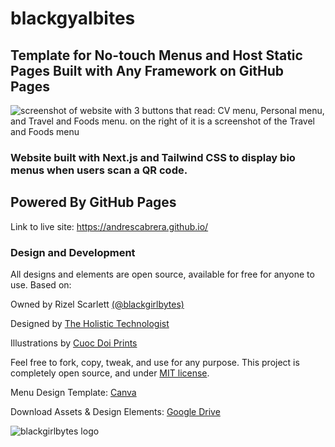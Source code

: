 # blackgyalbites

## Template for No-touch Menus and Host Static Pages Built with Any Framework on GitHub Pages

![screenshot of website with 3 buttons that read: CV menu, Personal menu, and Travel and Foods menu. on the right of it is a screenshot of the Travel and Foods menu](https://user-images.githubusercontent.com/22990146/182385358-364d812f-a5a8-48ad-9ac7-3bf9e14d9614.png)

### Website built with Next.js and Tailwind CSS to display bio menus when users scan a QR code.

## Powered By GitHub Pages

Link to live site: https://andrescabrera.github.io/

### Design and Development
All designs and elements are open source, available for free for anyone to use. Based on:

Owned by Rizel Scarlett [(@blackgirlbytes)](https://github.com/blackgirlbytes)

Designed by [The Holistic Technologist](https://holistictech.io)

Illustrations by [Cuoc Doi Prints](https://www.cuocdoiprints.com)

Feel free to fork, copy, tweak, and use for any purpose. This project is completely open source, and under [MIT license](https://github.com/blackgirlbytes/blackgyalbites-nextjs/blob/main/LICENSE). 

Menu Design Template: [Canva](https://www.canva.com/design/DAFGhaCejFw/zy2w9ZjXJBZ3NssSdfhpTw/view?utm_content=DAFGhaCejFw&utm_campaign=designshare&utm_medium=link2&utm_source=sharebutton)

Download Assets & Design Elements: [Google Drive](https://drive.google.com/drive/u/0/folders/12vHecd82FiiphDGSpwRA8cndsdzDy5QG)

![blackgirlbytes logo](https://user-images.githubusercontent.com/22990146/182384548-5af4d85e-3439-449a-bac4-6b213eb6b18c.png)
